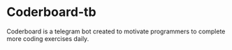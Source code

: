 # Coderboard-tb

Coderboard is a telegram bot created to motivate programmers to complete more coding exercises daily.
